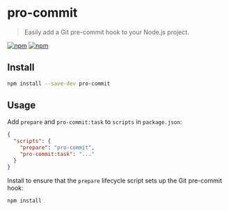 # pro-commit

> Easily add a Git pre-commit hook to your Node.js project.

[![npm](https://img.shields.io/npm/v/pro-commit.svg)](https://www.npmjs.com/package/pro-commit)
[![npm](https://img.shields.io/npm/dt/pro-commit.svg)](https://www.npmjs.com/package/pro-commit)

## Install

```sh
npm install --save-dev pro-commit
```

## Usage

Add `prepare` and `pro-commit:task` to `scripts` in `package.json`:

```json
{
  "scripts": {
    "prepare": "pro-commit",
    "pro-commit:task": "..."
  }
}
```

Install to ensure that the `prepare` lifecycle script sets up the Git pre-commit hook:

```sh
npm install
```
